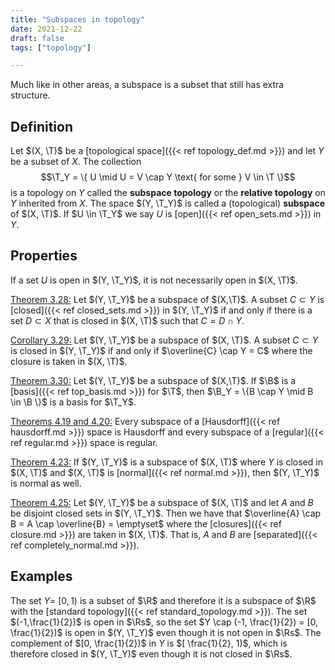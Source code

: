 ```yaml
---
title: "Subspaces in topology"
date: 2021-12-22
draft: false
tags: ["topology"]

---
```


Much like in other areas, a subspace is a subset that still has extra structure.

## Definition
Let $(X, \T)$ be a [topological space]({{< ref topology_def.md >}}) and let $Y$ be a subset of $X$.  The collection $$\T_Y = \{ U \mid U = V \cap Y \text{ for some } V \in \T \}$$ is a topology on $Y$ called the **subspace topology** or the **relative topology** on $Y$ inherited from $X$. The space $(Y, \T_Y)$ is called a (topological) **subspace** of $(X, \T)$. If $U \in \T_Y$ we say $U$ is [open]({{< ref open_sets.md >}}) in $Y$.

## Properties
If a set $U$ is open in $(Y, \T_Y)$, it is not necessarily open in $(X, \T)$.

[Theorem 3.28:](\work.pdf#page=25) Let $(Y, \T_Y)$ be a subspace of $(X,\T)$. A subset $C \subset Y$ is [closed]({{< ref closed_sets.md >}}) in $(Y, \T_Y)$ if and only if there is a set $D \subset X$ that is closed in $(X, \T)$ such that $C = D \cap Y$.

[Corollary 3.29:](\work.pdf#page=39) Let $(Y, \T_Y)$ be a subspace of $(X, \T)$. A subset $C \subset Y$ is closed in $(Y, \T_Y)$ if and only if $\overline{C} \cap Y = C$ where the closure is taken in $(X, \T)$.

[Theorem 3.30:](\work.pdf#page=26) Let $(Y, \T_Y)$ be a subspace of $(X,\T)$. If $\B$ is a [basis]({{< ref top_basis.md >}}) for $\T$, then $\B_Y = \{B \cap Y \mid B \in \B \}$ is a basis for $\T_Y$.

[Theorems 4.19 and 4.20:](\work.pdf#page=36) Every subspace of a [Hausdorff]({{< ref hausdorff.md >}}) space is Hausdorff and every subspace of a [regular]({{< ref regular.md >}}) space is regular.

[Theorem 4.23:](\work.pdf#page=37) If $(Y, \T_Y)$ is a subspace of $(X, \T)$ where $Y$ is closed in $(X, \T)$ and $(X, \T)$ is [normal]({{< ref normal.md >}}), then $(Y, \T_Y)$ is normal as well. 

[Theorem 4.25:](\work.pdf#page=47) Let $(Y, \T_Y)$ be a subspace of $(X, \T)$ and let $A$ and $B$ be disjoint closed sets in $(Y, \T_Y)$. Then we have that $\overline{A} \cap B = A \cap \overline{B} = \emptyset$ where the [closures]({{< ref closure.md >}}) are taken in $(X, \T)$. That is, $A$ and $B$ are [separated]({{< ref completely_normal.md >}}).

## Examples
The set $Y =$ $[0,1)$ is a subset of $\R$ and therefore it is a subspace of $\R$ with the [standard topology]({{< ref standard_topology.md >}}). The set $(-1,\frac{1}{2})$ is open in $\Rs$, so the set $Y \cap (-1, \frac{1}{2}) = [0, \frac{1}{2})$ is open in $(Y, \T_Y)$ even though it is not open in $\Rs$. The complement of $[0, \frac{1}{2})$ in $Y$ is $[ \frac{1}{2}, 1)$, which is therefore closed in $(Y, \T_Y)$ even though it is not closed in $\Rs$.